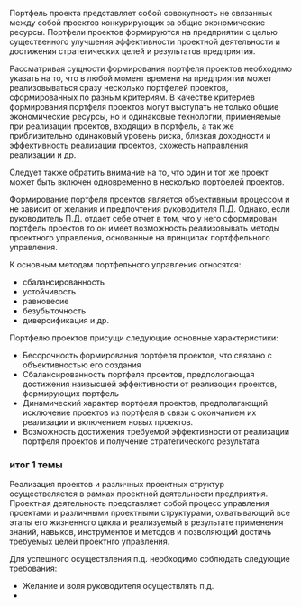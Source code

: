 Портфель проекта представляет собой совокупность не связанных между собой проектов конкурирующих за общие экономические ресурсы.
Портфели проектов формируются на предприятии с целью существенного улучшения эффективности проектной деятельности и достижения стратегических целей и результатов предприятия.

Рассматривая сущности формирования портфеля проектов необходимо указать на то, что в любой момент времени на предприятии может реализовываться сразу несколько портфелей проектов, сформированных по разным критериям. В качестве критериев формирования портфеля проектов могут выступать не только общие экономические ресурсы, но и одинаковые технологии, применяемые при реализации проектов, входящих в портфель, а так же приблизительно одинаковый уровень риска, близкая доходности и эффективность реализации проектов, схожесть направления реализации и др. 

Следует также обратить внимание на то, что один и тот же проект может быть включен одновременно в несколько портфелей проектов.

Формирование портфеля проектов является объективным процессом и не зависит от желания и предпочтения руководителя П.Д. Однако, если руководитель П.Д. отдает себе отчет в том, что у него сформирован портфель проектов то он имеет возможность реализовывать методы проектного управления, основанные на принципах портффельного управления. 

К основным методам портфельного управления относятся:
- сбалансированность 
- устойчивость
- равновесие
- безубыточность
- диверсификация и др. 

Портфелю проектов присущи следующие основные характеристики:
- Бессрочность формирования портфеля проектов, что связано с объективностью его создания
- Сбалансированность портфеля проектов, предпологающая достижения наивысшей эффективности от реализоции проектов, формирующих портфель 
- Динамический характер портфеля проектов, предполагающий исключение проектов из портфеля в связи с окончанием их реализации и включением новых проектов.
- Возможность достижения требуемой эффективности от реализации портфеля проектов и получение стратегического результата 


### итог 1 темы
Реализация проектов и различных проектных структур осуществеляется в рамках проектной деятельности предприятия. 
Проектная деятельность представляет собой процесс управления проектами и различными проектными структурами, охватывающий все этапы его жизненного цикла и реализуемый в результате применения знаний, навыков, инструментов и методов и позволяющий достичь требуемых целей проектнго управления. 

Для успешного осуществления п.д. необходимо соблюдать следующие требования: 
- Желание и воля руководителя осуществлять п.д.
- 